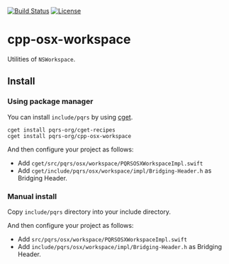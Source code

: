 [![Build Status](https://github.com/pqrs-org/cpp-osx-workspace/workflows/CI/badge.svg)](https://github.com/pqrs-org/cpp-osx-workspace/actions)
[![License](https://img.shields.io/badge/license-Boost%20Software%20License-blue.svg)](https://github.com/pqrs-org/cpp-osx-workspace/blob/main/LICENSE.md)

# cpp-osx-workspace

Utilities of `NSWorkspace`.

## Install

### Using package manager

You can install `include/pqrs` by using [cget](https://github.com/pfultz2/cget).

```shell
cget install pqrs-org/cget-recipes
cget install pqrs-org/cpp-osx-workspace
```

And then configure your project as follows:

- Add `cget/src/pqrs/osx/workspace/PQRSOSXWorkspaceImpl.swift`
- Add `cget/include/pqrs/osx/workspace/impl/Bridging-Header.h` as Bridging Header.

### Manual install

Copy `include/pqrs` directory into your include directory.

And then configure your project as follows:

- Add `src/pqrs/osx/workspace/PQRSOSXWorkspaceImpl.swift`
- Add `include/pqrs/osx/workspace/impl/Bridging-Header.h` as Bridging Header.
